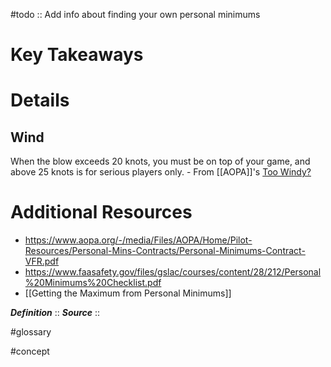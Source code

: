 #todo :: Add info about finding your own personal minimums

# Key Takeaways

# Details
## Wind
When the blow exceeds 20 knots, you must be on top of your game, and above 25 knots is for serious players only. - From [[AOPA]]'s [Too Windy?](https://www.aopa.org/news-and-media/all-news/1998/march/pilot/too-windy)

# Additional Resources
- https://www.aopa.org/-/media/Files/AOPA/Home/Pilot-Resources/Personal-Mins-Contracts/Personal-Minimums-Contract-VFR.pdf
- https://www.faasafety.gov/files/gslac/courses/content/28/212/Personal%20Minimums%20Checklist.pdf
- [[Getting the Maximum from Personal Minimums]]

***Definition***    :: 
***Source***         :: 

#glossary

#concept